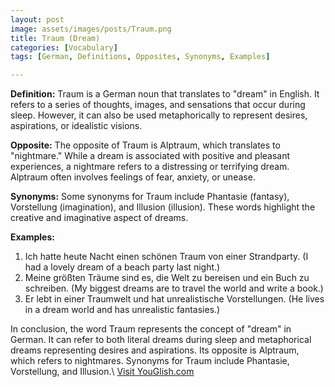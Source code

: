```yaml
---
layout: post
image: assets/images/posts/Traum.png
title: Traum (Dream)
categories: [Vocabulary]
tags: [German, Definitions, Opposites, Synonyms, Examples]

---
```


**Definition:**
Traum is a German noun that translates to "dream" in English. It refers to a series of thoughts, images, and sensations that occur during sleep. However, it can also be used metaphorically to represent desires, aspirations, or idealistic visions.

**Opposite:**
The opposite of Traum is Alptraum, which translates to "nightmare." While a dream is associated with positive and pleasant experiences, a nightmare refers to a distressing or terrifying dream. Alptraum often involves feelings of fear, anxiety, or unease.

**Synonyms:**
Some synonyms for Traum include Phantasie (fantasy), Vorstellung (imagination), and Illusion (illusion). These words highlight the creative and imaginative aspect of dreams.

**Examples:**
1. Ich hatte heute Nacht einen schönen Traum von einer Strandparty. (I had a lovely dream of a beach party last night.)
2. Meine größten Träume sind es, die Welt zu bereisen und ein Buch zu schreiben. (My biggest dreams are to travel the world and write a book.)
3. Er lebt in einer Traumwelt und hat unrealistische Vorstellungen. (He lives in a dream world and has unrealistic fantasies.)

In conclusion, the word Traum represents the concept of "dream" in German. It can refer to both literal dreams during sleep and metaphorical dreams representing desires and aspirations. Its opposite is Alptraum, which refers to nightmares. Synonyms for Traum include Phantasie, Vorstellung, and Illusion.\ <a id="yg-widget-0" class="youglish-widget" data-query="Traum" data-lang="german" data-components="8412" data-auto-start="0" data-bkg-color="theme_light" data-title="How%20to%20pronounce%20Traum%20in%20German"  rel="nofollow" href="https://youglish.com">Visit YouGlish.com</a><script async src="https://youglish.com/public/emb/widget.js" charset="utf-8"></script>